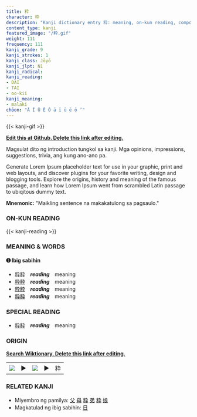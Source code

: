 ```yaml
---
title: 粋
character: 粋
description: "Kanji dictionary entry 粋: meaning, on-kun reading, compounds, origin, related kanji"
content_type: kanji
featured_image: "/粋.gif"
weight: 111
frequency: 111
kanji_grade: 9
kanji_strokes: 1
kanji_class: Jōyō
kanji_jlpt: N1
kanji_radical: 
kanji_reading: 
- DAI
- TAI
- oo-kii
kanji_meaning:
- malaki
chōon: "Ā Ī Ū Ē Ō ā ī ū ē ō ’"
---
```

[//]: # (Don't edit the line below. Kanji animated GIF code is automatically generated.)
{{< kanji-gif >}}

[//]: # (Edit below this line.)

**[Edit this at Github. Delete this link after editing.](https://github.com/tim0g/tim/tree/main/content/kanji/粋/index.md)**

Magsulat dito ng introduction tungkol sa kanji. Mga opinions, impressions, suggestions, trivia, ang kung ano-ano pa.

Generate Lorem Ipsum placeholder text for use in your graphic, print and web layouts, and discover plugins for your favorite writing, design and blogging tools. Explore the origins, history and meaning of the famous passage, and learn how Lorem Ipsum went from scrambled Latin passage to ubiqitous dummy text.
 
**Mnemonic:** "Maikling sentence na makakatulong sa pagsaulo."

### ON-KUN READING

[//]: # (Don't edit the line below. ON-KUN READING code is automatically generated.)
{{< kanji-reading >}}

### MEANING & WORDS

#### ➊ **Ibig sabihin**
  - [粋](../粋)[粋](../粋)　***reading***　meaning
  - [粋](../粋)[粋](../粋)　***reading***　meaning
  - [粋](../粋)[粋](../粋)　***reading***　meaning
  - [粋](../粋)[粋](../粋)　***reading***　meaning

### SPECIAL READING
  - [粋](../粋)[粋](../粋)　***reading***　meaning

### ORIGIN

**[Search Wiktionary. Delete this link after editing.](https://wiktionary.org/wiki/粋)**
<table class="kanji-table"><tr><td>
<img src="60px-粋-bronze.svg.png">
</td><td>▶</td><td>
<img src="60px-粋-oracle.svg.png">
</td><td>▶</td>
<td class="kanji-origin">粋</td>
</tr></table>

### RELATED KANJI
- Miyembro ng pamilya: [父](../父) [母](../母) [粋](../粋) [弟](../弟) [粋](../粋) [娘](../娘)
- Magkatulad ng ibig sabihin: [日](../日)
